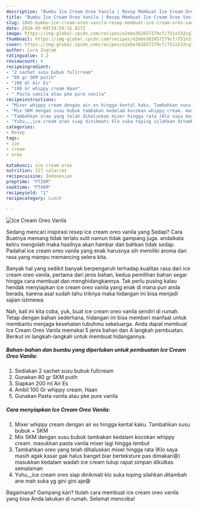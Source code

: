 ```yaml
---
description: "Bumbu Ice Cream Oreo Vanila | Resep Membuat Ice Cream Oreo Vanila Yang Bisa Manjain Lidah"
title: "Bumbu Ice Cream Oreo Vanila | Resep Membuat Ice Cream Oreo Vanila Yang Bisa Manjain Lidah"
slug: 1045-bumbu-ice-cream-oreo-vanila-resep-membuat-ice-cream-oreo-vanila-yang-bisa-manjain-lidah
date: 2020-05-09T19:59:15.817Z
image: https://img-global.cpcdn.com/recipes/e2ebe362657279cf/751x532cq70/ice-cream-oreo-vanila-foto-resep-utama.jpg
thumbnail: https://img-global.cpcdn.com/recipes/e2ebe362657279cf/751x532cq70/ice-cream-oreo-vanila-foto-resep-utama.jpg
cover: https://img-global.cpcdn.com/recipes/e2ebe362657279cf/751x532cq70/ice-cream-oreo-vanila-foto-resep-utama.jpg
author: Lura Ingram
ratingvalue: 3.2
reviewcount: 4
recipeingredient:
- "2 sachet susu bubuk fullcream"
- "80 gr SKM putih"
- "200 ml Air Es"
- "100 Gr whippy cream Haan"
- " Pasta vanila atau pke pure vanila"
recipeinstructions:
- "Mixer whippy cream dengan air es hingga kental kaku. Tambahkan susu bubuk + SKM"
- "Mix SKM dengan susu bubuk tambakan kedalam kocokan whippy cream. masukkan pasta vanila mixer lagi hingga lembut"
- "Tambahkan oreo yang telah dihaluskan mixer hingga rata (Klo saya masih agak kasar gak halus banget biar berteksture pas dimakan😄) masukkan kedalam wadah ice cream tutup rapat simpan dikulkas semalaman"
- "Yuhu,,,ice cream oreo siap dinikmati klo suka toping silahkan ditambah ane mah suka yg gini gini aje😅"
categories:
- Resep
tags:
- ice
- cream
- oreo

katakunci: ice cream oreo 
nutrition: 227 calories
recipecuisine: Indonesian
preptime: "PT26M"
cooktime: "PT46M"
recipeyield: "1"
recipecategory: Lunch

---
```



![Ice Cream Oreo Vanila](https://img-global.cpcdn.com/recipes/e2ebe362657279cf/751x532cq70/ice-cream-oreo-vanila-foto-resep-utama.jpg)

Sedang mencari inspirasi resep ice cream oreo vanila yang Sedap? Cara Buatnya memang tidak terlalu sulit namun tidak gampang juga. andaikata keliru mengolah maka hasilnya akan hambar dan bahkan tidak sedap. Padahal ice cream oreo vanila yang enak harusnya sih memiliki aroma dan rasa yang mampu memancing selera kita.



Banyak hal yang sedikit banyak berpengaruh terhadap kualitas rasa dari ice cream oreo vanila, pertama dari jenis bahan, kedua pemilihan bahan segar hingga cara membuat dan menghidangkannya. Tak perlu pusing kalau hendak menyiapkan ice cream oreo vanila yang enak di mana pun anda berada, karena asal sudah tahu triknya maka hidangan ini bisa menjadi sajian istimewa.


Nah, kali ini kita coba, yuk, buat ice cream oreo vanila sendiri di rumah. Tetap dengan bahan sederhana, hidangan ini bisa memberi manfaat untuk membantu menjaga kesehatan tubuhmu sekeluarga. Anda dapat membuat Ice Cream Oreo Vanila memakai 5 jenis bahan dan 4 langkah pembuatan. Berikut ini langkah-langkah untuk membuat hidangannya.

<!--inarticleads1-->

##### Bahan-bahan dan bumbu yang diperlukan untuk pembuatan Ice Cream Oreo Vanila:

1. Sediakan 2 sachet susu bubuk fullcream
1. Gunakan 80 gr SKM putih
1. Siapkan 200 ml Air Es
1. Ambil 100 Gr whippy cream, Haan
1. Gunakan  Pasta vanila atau pke pure vanila




<!--inarticleads2-->

##### Cara menyiapkan Ice Cream Oreo Vanila:

1. Mixer whippy cream dengan air es hingga kental kaku. Tambahkan susu bubuk + SKM
1. Mix SKM dengan susu bubuk tambakan kedalam kocokan whippy cream. masukkan pasta vanila mixer lagi hingga lembut
1. Tambahkan oreo yang telah dihaluskan mixer hingga rata (Klo saya masih agak kasar gak halus banget biar berteksture pas dimakan😄) masukkan kedalam wadah ice cream tutup rapat simpan dikulkas semalaman
1. Yuhu,,,ice cream oreo siap dinikmati klo suka toping silahkan ditambah ane mah suka yg gini gini aje😅




Bagaimana? Gampang kan? Itulah cara membuat ice cream oreo vanila yang bisa Anda lakukan di rumah. Selamat mencoba!
